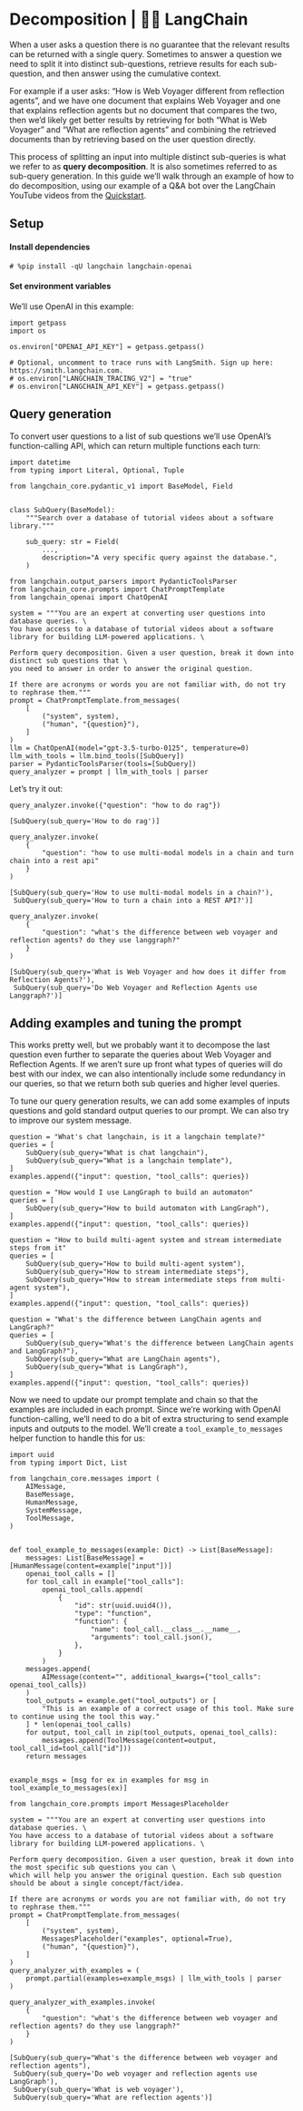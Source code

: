 # Decomposition | 🦜️🔗 LangChain
When a user asks a question there is no guarantee that the relevant results can be returned with a single query. Sometimes to answer a question we need to split it into distinct sub-questions, retrieve results for each sub-question, and then answer using the cumulative context.

For example if a user asks: “How is Web Voyager different from reflection agents”, and we have one document that explains Web Voyager and one that explains reflection agents but no document that compares the two, then we’d likely get better results by retrieving for both “What is Web Voyager” and “What are reflection agents” and combining the retrieved documents than by retrieving based on the user question directly.

This process of splitting an input into multiple distinct sub-queries is what we refer to as **query decomposition**. It is also sometimes referred to as sub-query generation. In this guide we’ll walk through an example of how to do decomposition, using our example of a Q&A bot over the LangChain YouTube videos from the [Quickstart](https://python.langchain.com/docs/use_cases/query_analysis/quickstart/).

Setup[​](#setup "Direct link to Setup")
---------------------------------------

#### Install dependencies[​](#install-dependencies "Direct link to Install dependencies")

```
# %pip install -qU langchain langchain-openai

```


#### Set environment variables[​](#set-environment-variables "Direct link to Set environment variables")

We’ll use OpenAI in this example:

```
import getpass
import os

os.environ["OPENAI_API_KEY"] = getpass.getpass()

# Optional, uncomment to trace runs with LangSmith. Sign up here: https://smith.langchain.com.
# os.environ["LANGCHAIN_TRACING_V2"] = "true"
# os.environ["LANGCHAIN_API_KEY"] = getpass.getpass()

```


Query generation[​](#query-generation "Direct link to Query generation")
------------------------------------------------------------------------

To convert user questions to a list of sub questions we’ll use OpenAI’s function-calling API, which can return multiple functions each turn:

```
import datetime
from typing import Literal, Optional, Tuple

from langchain_core.pydantic_v1 import BaseModel, Field


class SubQuery(BaseModel):
    """Search over a database of tutorial videos about a software library."""

    sub_query: str = Field(
        ...,
        description="A very specific query against the database.",
    )

```


```
from langchain.output_parsers import PydanticToolsParser
from langchain_core.prompts import ChatPromptTemplate
from langchain_openai import ChatOpenAI

system = """You are an expert at converting user questions into database queries. \
You have access to a database of tutorial videos about a software library for building LLM-powered applications. \

Perform query decomposition. Given a user question, break it down into distinct sub questions that \
you need to answer in order to answer the original question.

If there are acronyms or words you are not familiar with, do not try to rephrase them."""
prompt = ChatPromptTemplate.from_messages(
    [
        ("system", system),
        ("human", "{question}"),
    ]
)
llm = ChatOpenAI(model="gpt-3.5-turbo-0125", temperature=0)
llm_with_tools = llm.bind_tools([SubQuery])
parser = PydanticToolsParser(tools=[SubQuery])
query_analyzer = prompt | llm_with_tools | parser

```


Let’s try it out:

```
query_analyzer.invoke({"question": "how to do rag"})

```


```
[SubQuery(sub_query='How to do rag')]

```


```
query_analyzer.invoke(
    {
        "question": "how to use multi-modal models in a chain and turn chain into a rest api"
    }
)

```


```
[SubQuery(sub_query='How to use multi-modal models in a chain?'),
 SubQuery(sub_query='How to turn a chain into a REST API?')]

```


```
query_analyzer.invoke(
    {
        "question": "what's the difference between web voyager and reflection agents? do they use langgraph?"
    }
)

```


```
[SubQuery(sub_query='What is Web Voyager and how does it differ from Reflection Agents?'),
 SubQuery(sub_query='Do Web Voyager and Reflection Agents use Langgraph?')]

```


Adding examples and tuning the prompt[​](#adding-examples-and-tuning-the-prompt "Direct link to Adding examples and tuning the prompt")
---------------------------------------------------------------------------------------------------------------------------------------

This works pretty well, but we probably want it to decompose the last question even further to separate the queries about Web Voyager and Reflection Agents. If we aren’t sure up front what types of queries will do best with our index, we can also intentionally include some redundancy in our queries, so that we return both sub queries and higher level queries.

To tune our query generation results, we can add some examples of inputs questions and gold standard output queries to our prompt. We can also try to improve our system message.

```
question = "What's chat langchain, is it a langchain template?"
queries = [
    SubQuery(sub_query="What is chat langchain"),
    SubQuery(sub_query="What is a langchain template"),
]
examples.append({"input": question, "tool_calls": queries})

```


```
question = "How would I use LangGraph to build an automaton"
queries = [
    SubQuery(sub_query="How to build automaton with LangGraph"),
]
examples.append({"input": question, "tool_calls": queries})

```


```
question = "How to build multi-agent system and stream intermediate steps from it"
queries = [
    SubQuery(sub_query="How to build multi-agent system"),
    SubQuery(sub_query="How to stream intermediate steps"),
    SubQuery(sub_query="How to stream intermediate steps from multi-agent system"),
]
examples.append({"input": question, "tool_calls": queries})

```


```
question = "What's the difference between LangChain agents and LangGraph?"
queries = [
    SubQuery(sub_query="What's the difference between LangChain agents and LangGraph?"),
    SubQuery(sub_query="What are LangChain agents"),
    SubQuery(sub_query="What is LangGraph"),
]
examples.append({"input": question, "tool_calls": queries})

```


Now we need to update our prompt template and chain so that the examples are included in each prompt. Since we’re working with OpenAI function-calling, we’ll need to do a bit of extra structuring to send example inputs and outputs to the model. We’ll create a `tool_example_to_messages` helper function to handle this for us:

```
import uuid
from typing import Dict, List

from langchain_core.messages import (
    AIMessage,
    BaseMessage,
    HumanMessage,
    SystemMessage,
    ToolMessage,
)


def tool_example_to_messages(example: Dict) -> List[BaseMessage]:
    messages: List[BaseMessage] = [HumanMessage(content=example["input"])]
    openai_tool_calls = []
    for tool_call in example["tool_calls"]:
        openai_tool_calls.append(
            {
                "id": str(uuid.uuid4()),
                "type": "function",
                "function": {
                    "name": tool_call.__class__.__name__,
                    "arguments": tool_call.json(),
                },
            }
        )
    messages.append(
        AIMessage(content="", additional_kwargs={"tool_calls": openai_tool_calls})
    )
    tool_outputs = example.get("tool_outputs") or [
        "This is an example of a correct usage of this tool. Make sure to continue using the tool this way."
    ] * len(openai_tool_calls)
    for output, tool_call in zip(tool_outputs, openai_tool_calls):
        messages.append(ToolMessage(content=output, tool_call_id=tool_call["id"]))
    return messages


example_msgs = [msg for ex in examples for msg in tool_example_to_messages(ex)]

```


```
from langchain_core.prompts import MessagesPlaceholder

system = """You are an expert at converting user questions into database queries. \
You have access to a database of tutorial videos about a software library for building LLM-powered applications. \

Perform query decomposition. Given a user question, break it down into the most specific sub questions you can \
which will help you answer the original question. Each sub question should be about a single concept/fact/idea.

If there are acronyms or words you are not familiar with, do not try to rephrase them."""
prompt = ChatPromptTemplate.from_messages(
    [
        ("system", system),
        MessagesPlaceholder("examples", optional=True),
        ("human", "{question}"),
    ]
)
query_analyzer_with_examples = (
    prompt.partial(examples=example_msgs) | llm_with_tools | parser
)

```


```
query_analyzer_with_examples.invoke(
    {
        "question": "what's the difference between web voyager and reflection agents? do they use langgraph?"
    }
)

```


```
[SubQuery(sub_query="What's the difference between web voyager and reflection agents"),
 SubQuery(sub_query='Do web voyager and reflection agents use LangGraph'),
 SubQuery(sub_query='What is web voyager'),
 SubQuery(sub_query='What are reflection agents')]

```
